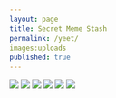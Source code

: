 ```yaml
---
layout: page
title: Secret Meme Stash
permalink: /yeet/
images:uploads
published: true
---
```


<img src="uploads/chopperonliterature.jpg" srcset="uploads/chopperonliterature.jpg" />

<img src="uploads/blahblahblahwittgenstein.jpg" srcset="uploads/blahblahblahwittgenstein.jpg" />

<img src="uploads/hobbies.jpg" srcset="uploads/hobbies.jpg" />

<img src="uploads/linguisticconfusion.jpg" srcset="uploads/linguisticconfusion.jpg" />

<img src="uploads/descartes.jpg" srcset="uploads/descartes.jpg" />

<img src="uploads/memeofallmemes.jpg" srcset="uploads/memeofallmemes.jpg" />
